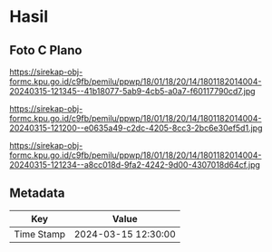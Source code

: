 # Hasil

## Foto C Plano

https://sirekap-obj-formc.kpu.go.id/c9fb/pemilu/ppwp/18/01/18/20/14/1801182014004-20240315-121345--41b18077-5ab9-4cb5-a0a7-f60117790cd7.jpg

https://sirekap-obj-formc.kpu.go.id/c9fb/pemilu/ppwp/18/01/18/20/14/1801182014004-20240315-121200--e0635a49-c2dc-4205-8cc3-2bc6e30ef5d1.jpg

https://sirekap-obj-formc.kpu.go.id/c9fb/pemilu/ppwp/18/01/18/20/14/1801182014004-20240315-121234--a8cc018d-9fa2-4242-9d00-4307018d64cf.jpg


## Metadata

| Key        | Value               |
| ---------- | ------------------- |
| Time Stamp | 2024-03-15 12:30:00 |



